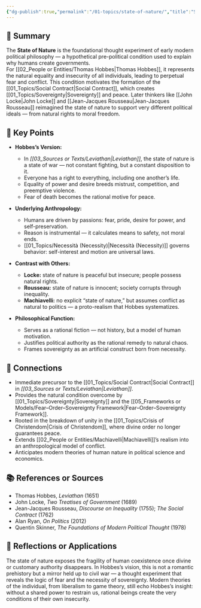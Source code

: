 ```yaml
---
{"dg-publish":true,"permalink":"/01-topics/state-of-nature/","title":"State of Nature","tags":["political_philosophy","hobbes","state_of_nature","early_modern","anthropology"]}
---
```



## 🧭 Summary
The **State of Nature** is the foundational thought experiment of early modern political philosophy — a hypothetical pre-political condition used to explain why humans create governments.  
For [[02_People or Entities/Thomas Hobbes\|Thomas Hobbes]], it represents the natural equality and insecurity of all individuals, leading to perpetual fear and conflict. This condition motivates the formation of the [[01_Topics/Social Contract\|Social Contract]], which creates [[01_Topics/Sovereignty\|Sovereignty]] and peace. Later thinkers like [[John Locke\|John Locke]] and [[Jean-Jacques Rousseau\|Jean-Jacques Rousseau]] reimagined the state of nature to support very different political ideals — from natural rights to moral freedom.

## 🧩 Key Points
- **Hobbes’s Version:**  
  - In *[[03_Sources or Texts/Leviathan\|Leviathan]]*, the state of nature is a state of war — not constant fighting, but a constant disposition to it.  
  - Everyone has a right to everything, including one another’s life.  
  - Equality of power and desire breeds mistrust, competition, and preemptive violence.  
  - Fear of death becomes the rational motive for peace.  

- **Underlying Anthropology:**  
  - Humans are driven by passions: fear, pride, desire for power, and self-preservation.  
  - Reason is instrumental — it calculates means to safety, not moral ends.  
  - [[01_Topics/Necessità (Necessity)\|Necessità (Necessity)]] governs behavior: self-interest and motion are universal laws.  

- **Contrast with Others:**  
  - **Locke:** state of nature is peaceful but insecure; people possess natural rights.  
  - **Rousseau:** state of nature is innocent; society corrupts through inequality.  
  - **Machiavelli:** no explicit “state of nature,” but assumes conflict as natural to politics — a proto-realism that Hobbes systematizes.  

- **Philosophical Function:**  
  - Serves as a rational fiction — not history, but a model of human motivation.  
  - Justifies political authority as the rational remedy to natural chaos.  
  - Frames sovereignty as an artificial construct born from necessity.  

## 🔗 Connections
- Immediate precursor to the [[01_Topics/Social Contract\|Social Contract]] in *[[03_Sources or Texts/Leviathan\|Leviathan]]*.  
- Provides the natural condition overcome by [[01_Topics/Sovereignty\|Sovereignty]] and the [[05_Frameworks or Models/Fear–Order–Sovereignty Framework\|Fear–Order–Sovereignty Framework]].  
- Rooted in the breakdown of unity in the [[01_Topics/Crisis of Christendom\|Crisis of Christendom]], where divine order no longer guarantees peace.  
- Extends [[02_People or Entities/Machiavelli\|Machiavelli]]’s realism into an anthropological model of conflict.  
- Anticipates modern theories of human nature in political science and economics.  

## 📚 References or Sources
- Thomas Hobbes, *Leviathan* (1651)  
- John Locke, *Two Treatises of Government* (1689)  
- Jean-Jacques Rousseau, *Discourse on Inequality* (1755); *The Social Contract* (1762)  
- Alan Ryan, *On Politics* (2012)  
- Quentin Skinner, *The Foundations of Modern Political Thought* (1978)

## 💬 Reflections or Applications
The state of nature exposes the fragility of human coexistence once divine or customary authority disappears. In Hobbes’s vision, this is not a romantic prehistory but a mirror held up to civil war — a thought experiment that reveals the logic of fear and the necessity of sovereignty. Modern theories of the individual, from liberalism to game theory, still echo Hobbes’s insight: without a shared power to restrain us, rational beings create the very conditions of their own insecurity.